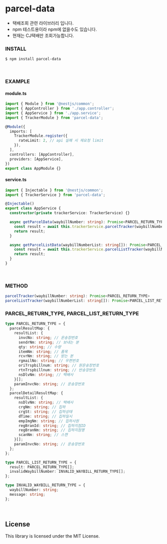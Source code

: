 # parcel-data

- 택배조회 관련 라이브러리 입니다.
- npm 테스트용이라 npm에 없을수도 있습니다.
- 현재는 CJ택배만 조회가능합니다.

### INSTALL

```bash
$ npm install parcel-data
```

<br>

### EXAMPLE

#### module.ts

```typescript
import { Module } from '@nestjs/common';
import { AppController } from './app.controller';
import { AppService } from './app.service';
import { TrackerModule } from 'parcel-data';

@Module({
  imports: [
    TrackerModule.register({
      rateLimit: 2, // api 실패 시 재요청 limit
    }),
  ],
  controllers: [AppController],
  providers: [AppService],
})
export class AppModule {}
```

#### service.ts

```typescript
import { Injectable } from '@nestjs/common';
import { TrackerService } from 'parcel-data';

@Injectable()
export class AppService {
  constructor(private trackerService: TrackerService) {}

  async getParcelData(waybillNumber: string): Promise<PARCEL_RETURN_TYPE> {
    const result = await this.trackerService.parcelTracker(waybillNumber);
    return result;
  }

  async getParcelListData(waybillNumberList: string[]): Promise<PARCEL_LIST_RETURN_TYPE> {
    const result = await this.trackerService.parcelListTracker(waybillNumberList);
    return result;
  }
}
```

<br>

### METHOD

```typescript
parcelTracker(waybillNumber: string): Promise<PARCEL_RETURN_TYPE>
parcelListTracker(waybillNumberList: string[]): Promise<PARCEL_LIST_RETURN_TYPE>
```

### PARCEL_RETURN_TYPE, PARCEL_LIST_RETURN_TYPE

```typescript
type PARCEL_RETURN_TYPE = {
  parcelResultMap: {
    resultList: {
      invcNo: string; // 운송장번호
      sendrNm: string; // 보내는 분
      qty: string; // 수량
      itemNm: string; // 품목
      rcvrNm: string; // 받는 분
      rgmailNo: string; // 우편번호
      oriTrspbillnum: string; // 원운송장번호
      rtnTrspbillnum: string; // 반송장번호
      nsDlvNm: string; // 택배사
    }[];
    paramInvcNo: string; // 운송장번호
  };
  parcelDetailResultMap: {
    resultList: {
      nsDlvNm: string; // 택배사
      crgNm: string; // 집하
      crgSt: string; // 집하상태
      dTime: string; // 집하일시
      empImgNm: string; // 집하사원
      regBranId: string; // 집하지점ID
      regBranNm: string; // 집하지점명
      scanNm: string; // 스캔
    }[];
    paramInvcNo: string; // 운송장번호
  };
};

type PARCEL_LIST_RETURN_TYPE = {
  result: PARCEL_RETURN_TYPE[];
  invalidWaybillNumber: INVALID_WAYBILL_RETURN_TYPE[];
};

type INVALID_WAYBILL_RETURN_TYPE = {
  waybillNumber: string;
  message: string;
};
```

<br>

## License

This library is licensed under the MIT License.
